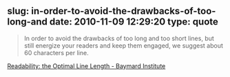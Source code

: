 slug: in-order-to-avoid-the-drawbacks-of-too-long-and
date: 2010-11-09 12:29:20
type: quote
---

> In order to avoid the drawbacks of too long and too short lines, but still energize your readers and keep them engaged, we suggest about 60 characters per line.

[Readability: the Optimal Line Length - Baymard Institute](http://baymard.com/blog/line-length-readability)
